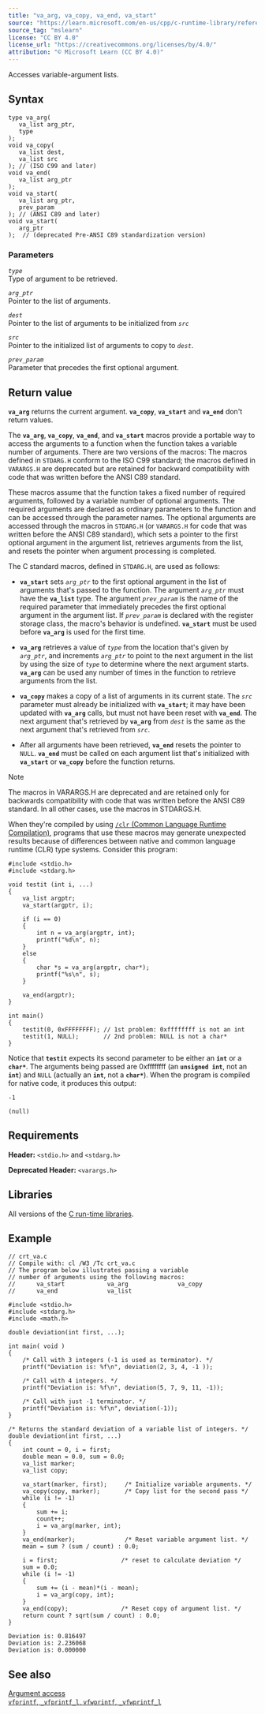 ```yaml
---
title: "va_arg, va_copy, va_end, va_start"
source: "https://learn.microsoft.com/en-us/cpp/c-runtime-library/reference/va-arg-va-copy-va-end-va-start?view=msvc-170"
source_tag: "mslearn"
license: "CC BY 4.0"
license_url: "https://creativecommons.org/licenses/by/4.0/"
attribution: "© Microsoft Learn (CC BY 4.0)"
---
```

Accesses variable-argument lists.

## Syntax

```
type va_arg(
   va_list arg_ptr,
   type
);
void va_copy(
   va_list dest,
   va_list src
); // (ISO C99 and later)
void va_end(
   va_list arg_ptr
);
void va_start(
   va_list arg_ptr,
   prev_param
); // (ANSI C89 and later)
void va_start(
   arg_ptr
);  // (deprecated Pre-ANSI C89 standardization version)
```

### Parameters

_`type`_  
Type of argument to be retrieved.

_`arg_ptr`_  
Pointer to the list of arguments.

_`dest`_  
Pointer to the list of arguments to be initialized from _`src`_

_`src`_  
Pointer to the initialized list of arguments to copy to _`dest`_.

_`prev_param`_  
Parameter that precedes the first optional argument.

## Return value

**`va_arg`** returns the current argument. **`va_copy`**, **`va_start`** and **`va_end`** don't return values.

The **`va_arg`**, **`va_copy`**, **`va_end`**, and **`va_start`** macros provide a portable way to access the arguments to a function when the function takes a variable number of arguments. There are two versions of the macros: The macros defined in `STDARG.H` conform to the ISO C99 standard; the macros defined in `VARARGS.H` are deprecated but are retained for backward compatibility with code that was written before the ANSI C89 standard.

These macros assume that the function takes a fixed number of required arguments, followed by a variable number of optional arguments. The required arguments are declared as ordinary parameters to the function and can be accessed through the parameter names. The optional arguments are accessed through the macros in `STDARG.H` (or `VARARGS.H` for code that was written before the ANSI C89 standard), which sets a pointer to the first optional argument in the argument list, retrieves arguments from the list, and resets the pointer when argument processing is completed.

The C standard macros, defined in `STDARG.H`, are used as follows:

*   **`va_start`** sets _`arg_ptr`_ to the first optional argument in the list of arguments that's passed to the function. The argument _`arg_ptr`_ must have the **`va_list`** type. The argument _`prev_param`_ is the name of the required parameter that immediately precedes the first optional argument in the argument list. If _`prev_param`_ is declared with the register storage class, the macro's behavior is undefined. **`va_start`** must be used before **`va_arg`** is used for the first time.
    
*   **`va_arg`** retrieves a value of _`type`_ from the location that's given by _`arg_ptr`_, and increments _`arg_ptr`_ to point to the next argument in the list by using the size of _`type`_ to determine where the next argument starts. **`va_arg`** can be used any number of times in the function to retrieve arguments from the list.
    
*   **`va_copy`** makes a copy of a list of arguments in its current state. The _`src`_ parameter must already be initialized with **`va_start`**; it may have been updated with **`va_arg`** calls, but must not have been reset with **`va_end`**. The next argument that's retrieved by **`va_arg`** from _`dest`_ is the same as the next argument that's retrieved from _`src`_.
    
*   After all arguments have been retrieved, **`va_end`** resets the pointer to `NULL`. **`va_end`** must be called on each argument list that's initialized with **`va_start`** or **`va_copy`** before the function returns.
    

Note

The macros in VARARGS.H are deprecated and are retained only for backwards compatibility with code that was written before the ANSI C89 standard. In all other cases, use the macros in STDARGS.H.

When they're compiled by using [`/clr` (Common Language Runtime Compilation)](https://learn.microsoft.com/en-us/cpp/build/reference/clr-common-language-runtime-compilation?view=msvc-170), programs that use these macros may generate unexpected results because of differences between native and common language runtime (CLR) type systems. Consider this program:

```
#include <stdio.h>
#include <stdarg.h>

void testit (int i, ...)
{
    va_list argptr;
    va_start(argptr, i);

    if (i == 0)
    {
        int n = va_arg(argptr, int);
        printf("%d\n", n);
    }
    else
    {
        char *s = va_arg(argptr, char*);
        printf("%s\n", s);
    }

    va_end(argptr);
}

int main()
{
    testit(0, 0xFFFFFFFF); // 1st problem: 0xffffffff is not an int
    testit(1, NULL);       // 2nd problem: NULL is not a char*
}
```

Notice that **`testit`** expects its second parameter to be either an **`int`** or a **`char*`**. The arguments being passed are 0xffffffff (an **`unsigned int`**, not an **`int`**) and `NULL` (actually an **`int`**, not a **`char*`**). When the program is compiled for native code, it produces this output:

```
-1

(null)
```

## Requirements

**Header:** `<stdio.h>` and `<stdarg.h>`

**Deprecated Header:** `<varargs.h>`

## Libraries

All versions of the [C run-time libraries](https://learn.microsoft.com/en-us/cpp/c-runtime-library/crt-library-features?view=msvc-170).

## Example

```
// crt_va.c
// Compile with: cl /W3 /Tc crt_va.c
// The program below illustrates passing a variable
// number of arguments using the following macros:
//      va_start            va_arg              va_copy
//      va_end              va_list

#include <stdio.h>
#include <stdarg.h>
#include <math.h>

double deviation(int first, ...);

int main( void )
{
    /* Call with 3 integers (-1 is used as terminator). */
    printf("Deviation is: %f\n", deviation(2, 3, 4, -1 ));

    /* Call with 4 integers. */
    printf("Deviation is: %f\n", deviation(5, 7, 9, 11, -1));

    /* Call with just -1 terminator. */
    printf("Deviation is: %f\n", deviation(-1));
}

/* Returns the standard deviation of a variable list of integers. */
double deviation(int first, ...)
{
    int count = 0, i = first;
    double mean = 0.0, sum = 0.0;
    va_list marker;
    va_list copy;

    va_start(marker, first);     /* Initialize variable arguments. */
    va_copy(copy, marker);       /* Copy list for the second pass */
    while (i != -1)
    {
        sum += i;
        count++;
        i = va_arg(marker, int);
    }
    va_end(marker);              /* Reset variable argument list. */
    mean = sum ? (sum / count) : 0.0;

    i = first;                  /* reset to calculate deviation */
    sum = 0.0;
    while (i != -1)
    {
        sum += (i - mean)*(i - mean);
        i = va_arg(copy, int);
    }
    va_end(copy);               /* Reset copy of argument list. */
    return count ? sqrt(sum / count) : 0.0;
}
```

```
Deviation is: 0.816497
Deviation is: 2.236068
Deviation is: 0.000000
```

## See also

[Argument access](https://learn.microsoft.com/en-us/cpp/c-runtime-library/argument-access?view=msvc-170)  
[`vfprintf`, `_vfprintf_l`, `vfwprintf`, `_vfwprintf_l`](https://learn.microsoft.com/en-us/cpp/c-runtime-library/reference/vfprintf-vfprintf-l-vfwprintf-vfwprintf-l?view=msvc-170)